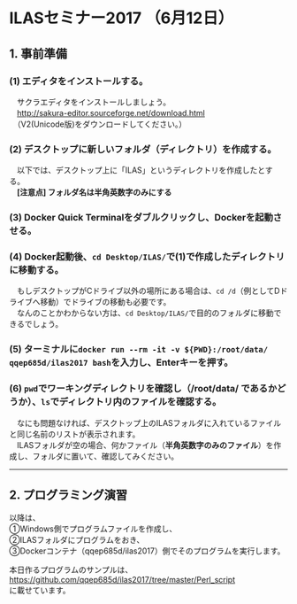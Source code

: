 # ILASセミナー2017 （6月12日）

## 1. 事前準備

### (1) エディタをインストールする。  
　サクラエディタをインストールしましょう。  
　http://sakura-editor.sourceforge.net/download.html  
　（V2(Unicode版)をダウンロードしてください。）

### (2) デスクトップに新しいフォルダ（ディレクトリ）を作成する。  
　以下では、デスクトップ上に「ILAS」というディレクトリを作成したとする。  
　__[注意点] フォルダ名は半角英数字のみにする__

### (3) Docker Quick Terminalをダブルクリックし、Dockerを起動させる。

### (4) Docker起動後、`cd Desktop/ILAS/`で(1)で作成したディレクトリに移動する。
　もしデスクトップがCドライブ以外の場所にある場合は、`cd /d`（例としてDドライブへ移動）でドライブの移動も必要です。  
　なんのことかわからない方は、`cd Desktop/ILAS/`で目的のフォルダに移動できるでしょう。

### (5) ターミナルに`docker run --rm -it -v ${PWD}:/root/data/ qqep685d/ilas2017 bash`を入力し、Enterキーを押す。

### (6) `pwd`でワーキングディレクトリを確認し（/root/data/ であるかどうか）、`ls`でディレクトリ内のファイルを確認する。
　なにも問題なければ、デスクトップ上のILASフォルダに入れているファイルと同じ名前のリストが表示されます。  
　ILASフォルダが空の場合、何かファイル（__半角英数字のみのファイル__）を作成し、フォルダに置いて、確認してみください。

---

## 2. プログラミング演習

以降は、  
①Windows側でプログラムファイルを作成し、  
②ILASフォルダにプログラムをおき、  
③Dockerコンテナ（qqep685d/ilas2017）側でそのプログラムを実行します。

本日作るプログラムのサンプルは、  
https://github.com/qqep685d/ilas2017/tree/master/Perl_script  
に載せています。
